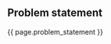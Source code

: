 <div class="problem-statement"> 
  <h2>Problem statement</h2>
  <p>{{ page.problem_statement }}</p>
</div>